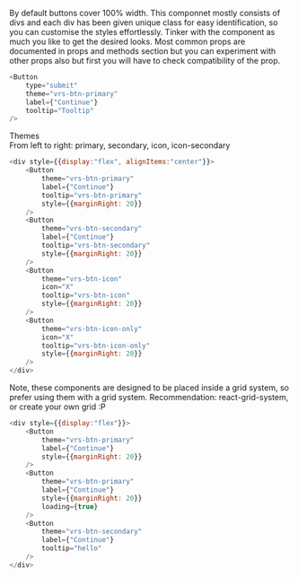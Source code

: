 By default buttons cover 100% width. This componnet mostly consists of divs and each div has been given unique class for easy identification, so you can customise the styles effortlessly. Tinker with the component as much you like to get the desired looks. Most common props are documented in props and methods section but you can experiment with other props also but first you will have to check compatibility of the prop.
  
```js
<Button
    type="submit"
    theme="vrs-btn-primary"
    label={"Continue"}
    tooltip="Tooltip"
/>
```
Themes <br/>
From left to right: primary, secondary, icon, icon-secondary
```js
<div style={{display:"flex", alignItems:"center"}}>    
    <Button
        theme="vrs-btn-primary"
        label={"Continue"}
        tooltip="vrs-btn-primary"
        style={{marginRight: 20}}
    />
    <Button
        theme="vrs-btn-secondary"
        label={"Continue"}
        tooltip="vrs-btn-secondary"
        style={{marginRight: 20}}
    />
    <Button
        theme="vrs-btn-icon"
        icon="X"
        tooltip="vrs-btn-icon"
        style={{marginRight: 20}}
    />
    <Button
        theme="vrs-btn-icon-only"
        icon="X"
        tooltip="vrs-btn-icon-only"
        style={{marginRight: 20}}
    />
</div>
```
 Note, these components are designed to be placed inside a grid system, so prefer using them with a grid system. Recommendation: react-grid-system, or create your own grid :P 
```js
<div style={{display:"flex"}}>
    <Button
        theme="vrs-btn-primary"
        label={"Continue"}
        style={{marginRight: 20}}
    />
    <Button
        theme="vrs-btn-primary"
        label={"Continue"}
        style={{marginRight: 20}}
        loading={true}
    />
    <Button
        theme="vrs-btn-secondary"
        label={"Continue"}
        tooltip="hello"
    />
</div>
```